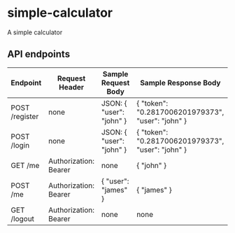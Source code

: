 # simple-calculator

A simple calculator

## API endpoints

| Endpoint       | Request Header                | Sample Request Body      | Sample Response Body                              |
| -------------- | ----------------------------- | ------------------------ | ------------------------------------------------- |
| POST /register | none                          | JSON: { "user": "john" } | { "token": "0.2817006201979373", "user": "john" } |
| POST /login    | none                          | JSON: { "user": "john" } | { "token": "0.2817006201979373", "user": "john" } |
| GET /me        | Authorization: Bearer <token> | none                     | { "john" }                                        |
| POST /me       | Authorization: Bearer <token> | { "user": "james" }      | { "james" }                                       |
| GET /logout    | Authorization: Bearer <token> | none                     | none                                              |

